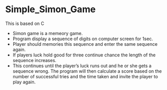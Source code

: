 # Simple_Simon_Game
This is based on C
   * Simon game is a memeory game. 
   * Program display a sequence of digits on computer screen for 1sec.
   * Player should memories this sequence and enter the same sequence again.
   * If players luck hold good for three continue chance the length of the sequence increases.
   * This continues until the player’s luck runs out and he or she gets a sequence wrong. The program will then calculate a score based on      the number of successful tries and the time taken and invite the player to play again.

